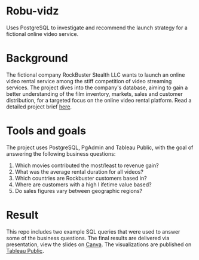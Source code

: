 # Robu-vidz
Uses PostgreSQL to investigate and recommend the launch strategy for a fictional online video service.

# Background
The fictional company RockBuster Stealth LLC wants to launch an online video rental service among the stiff competition of video streaming services.
The project dives into the company's database, aiming to gain a better understanding of the film inventory, markets, sales and customer distribution, for a targeted focus on the online video rental platform.
Read a detailed project brief [here](https://drive.google.com/file/d/1dHt2QoHRi1AS1ZcCnyH0Ay5Oe1eOylsu/view?usp=sharing).

# Tools and goals
The project uses PostgreSQL, PgAdmin and Tableau Public, with the goal of answering the following business questions:

1. Which movies contributed the most/least to revenue gain?
2. What was the average rental duration for all videos?
3. Which countries are Rockbuster customers based in?
4. Where are customers with a high l ifetime value based?
5. Do sales figures vary between geographic regions?

# Result
This repo includes two example SQL queries that were used to answer some of the business questions. 
The final results are delivered via presentation, view the slides on [Canva](https://www.canva.com/design/DAFwIzw9Uxw/SHx2TkNq0VH5uugLSXWUhw/edit?utm_content=DAFwIzw9Uxw&utm_campaign=designshare&utm_medium=link2&utm_source=sharebutton).
The visualizations are published on [Tableau Public](https://public.tableau.com/app/profile/xingcen.zhou7732/viz/InsightsRockbusterStealthLLC/Insights).

